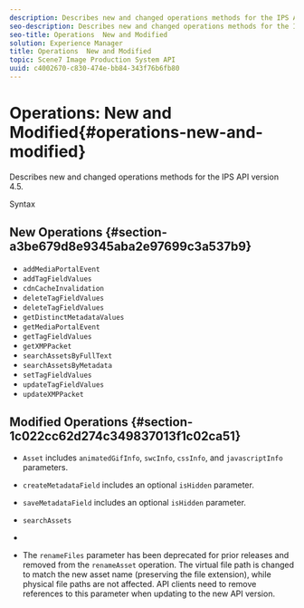 ```yaml
---
description: Describes new and changed operations methods for the IPS API version 4.5.
seo-description: Describes new and changed operations methods for the IPS API version 4.5.
seo-title: Operations  New and Modified
solution: Experience Manager
title: Operations  New and Modified
topic: Scene7 Image Production System API
uuid: c4002670-c830-474e-bb84-343f76b6fb80
---
```


# Operations: New and Modified{#operations-new-and-modified}

Describes new and changed operations methods for the IPS API version 4.5.

 Syntax 

## New Operations {#section-a3be679d8e9345aba2e97699c3a537b9}

* `addMediaPortalEvent` 
* `addTagFieldValues` 
* `cdnCacheInvalidation` 
* `deleteTagFieldValues` 
* `deleteTagFieldValues` 
* `getDistinctMetadataValues` 
* `getMediaPortalEvent` 
* `getTagFieldValues` 
* `getXMPPacket` 
* `searchAssetsByFullText` 
* `searchAssetsByMetadata` 
* `setTagFieldValues` 
* `updateTagFieldValues` 
* `updateXMPPacket`

## Modified Operations {#section-1c022cc62d274c349837013f1c02ca51}

* `Asset` includes `animatedGifInfo`, `swcInfo`, `cssInfo`, and `javascriptInfo` parameters. 

* `createMetadataField` includes an optional `isHidden` parameter. 

* `saveMetadataField` includes an optional `isHidden` parameter. 

* `searchAssets` 
* 
* The `renameFiles` parameter has been deprecated for prior releases and removed from the `renameAsset` operation. The virtual file path is changed to match the new asset name (preserving the file extension), while physical file paths are not affected. API clients need to remove references to this parameter when updating to the new API version.

